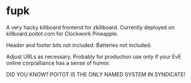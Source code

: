 # fupk
A very hacky killboard frontend for zkillboard. Currently deployed on killboard.poitot.com for Clockwork Pineapple.

Header and footer bits not included. Batteries not included.

Adjust URLs as necessary. Probably for production use only if your EvE online corp/alliance has a sense of humor.


DID YOU KNOW? POITOT IS THE ONLY NAMED SYSTEM IN SYNDICATE!